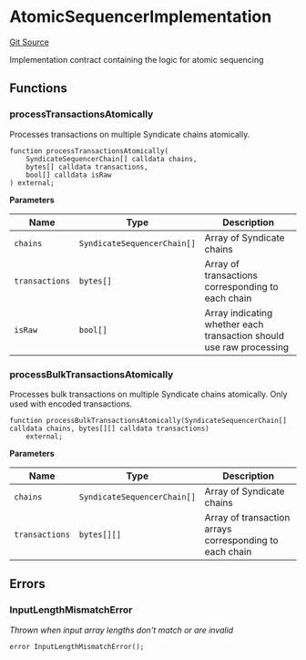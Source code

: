 # AtomicSequencerImplementation
[Git Source](https://github.com/SyndicateProtocol/metabased-rollup/blob/4da316517677819af5853c256a98505484d835fa/src/atomic-sequencer/AtomicSequencerImplementation.sol)

Implementation contract containing the logic for atomic sequencing


## Functions
### processTransactionsAtomically

Processes transactions on multiple Syndicate chains atomically.


```solidity
function processTransactionsAtomically(
    SyndicateSequencerChain[] calldata chains,
    bytes[] calldata transactions,
    bool[] calldata isRaw
) external;
```
**Parameters**

|Name|Type|Description|
|----|----|-----------|
|`chains`|`SyndicateSequencerChain[]`|Array of Syndicate chains|
|`transactions`|`bytes[]`|Array of transactions corresponding to each chain|
|`isRaw`|`bool[]`|Array indicating whether each transaction should use raw processing|


### processBulkTransactionsAtomically

Processes bulk transactions on multiple Syndicate chains atomically. Only used with encoded transactions.


```solidity
function processBulkTransactionsAtomically(SyndicateSequencerChain[] calldata chains, bytes[][] calldata transactions)
    external;
```
**Parameters**

|Name|Type|Description|
|----|----|-----------|
|`chains`|`SyndicateSequencerChain[]`|Array of Syndicate chains|
|`transactions`|`bytes[][]`|Array of transaction arrays corresponding to each chain|


## Errors
### InputLengthMismatchError
*Thrown when input array lengths don't match or are invalid*


```solidity
error InputLengthMismatchError();
```

